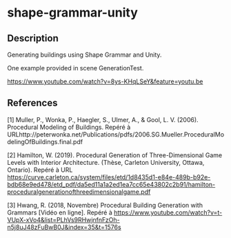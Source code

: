 ﻿# shape-grammar-unity
## Description
Generating buildings using Shape Grammar and Unity.

One example provided in scene GenerationTest.

https://www.youtube.com/watch?v=8ys-KHqLSeY&feature=youtu.be

## References
[1] Muller, P., Wonka, P., Haegler, S., Ulmer, A., & Gool, L. V. (2006). Procedural Modeling of Buildings. Repéré à URLhttp://peterwonka.net/Publications/pdfs/2006.SG.Mueller.ProceduralModelingOfBuildings.final.pdf

[2] Hamilton, W. (2019). Procedural Generation of Three-Dimensional Game Levels with Interior Architecture. (Thèse, Carleton University, Ottawa, Ontario). Repéré à URL https://curve.carleton.ca/system/files/etd/1d8435d1-e84e-489b-b92e-bdb68e9ed478/etd_pdf/da5ed11a1a2ed1ea7cc65e43802c2b91/hamilton-proceduralgenerationofthreedimensionalgame.pdf

[3] Hwang, R. (2018, Novembre) Procedural Building Generation with Grammars [Vidéo en ligne]. Repéré à https://www.youtube.com/watch?v=t-VUpX-xVo4&list=PLhVs9RHwjnfnFzOh-n5j8uJ48zFuBwB0J&index=35&t=1576s

